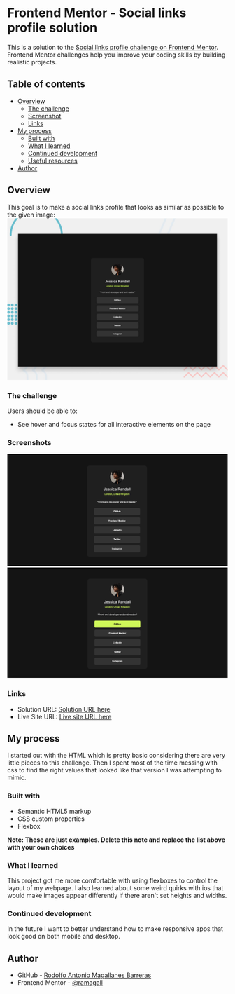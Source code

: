 # Frontend Mentor - Social links profile solution

This is a solution to the [Social links profile challenge on Frontend Mentor](https://www.frontendmentor.io/challenges/social-links-profile-UG32l9m6dQ). Frontend Mentor challenges help you improve your coding skills by building realistic projects. 

## Table of contents

- [Overview](#overview)
  - [The challenge](#the-challenge)
  - [Screenshot](#screenshot)
  - [Links](#links)
- [My process](#my-process)
  - [Built with](#built-with)
  - [What I learned](#what-i-learned)
  - [Continued development](#continued-development)
  - [Useful resources](#useful-resources)
- [Author](#author)


## Overview
This goal is to make a social links profile that looks as similar as possible to the given image:
![](./preview.jpg)

### The challenge

Users should be able to:

- See hover and focus states for all interactive elements on the page

### Screenshots

![](./Screenshots/MyAttempt.png)
![](./Screenshots/MyAttemptWithButtons.png)


### Links

- Solution URL: [Solution URL here](https://www.frontendmentor.io/solutions/social-links-profile-with-just-flex-boxes-y2BDEDrJND)
- Live Site URL: [Live site URL here](https://ramagall.github.io/social-links-profile-main/)

## My process
I started out with the HTML which is pretty basic considering there are very little pieces to this challenge. Then I spent most of the time messing with css to find the right values that looked like that version I was attempting to mimic.
### Built with

- Semantic HTML5 markup
- CSS custom properties
- Flexbox

**Note: These are just examples. Delete this note and replace the list above with your own choices**

### What I learned

This project got me more comfortable with using flexboxes to control the layout of my webpage. I also learned about some weird quirks with ios that would make images appear differently if there aren't set heights and widths. 

### Continued development

In the future I want to better understand how to make responsive apps that look good on both mobile and desktop.

## Author

- GitHub - [Rodolfo Antonio Magallanes Barreras](https://github.com/ramagall)
- Frontend Mentor - [@ramagall](https://www.frontendmentor.io/profile/ramagall)

